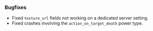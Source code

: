 ### Bugfixes
- Fixed `texture_url` fields not working on a dedicated server setting.
- Fixed crashes involving the `action_on_target_death` power type.